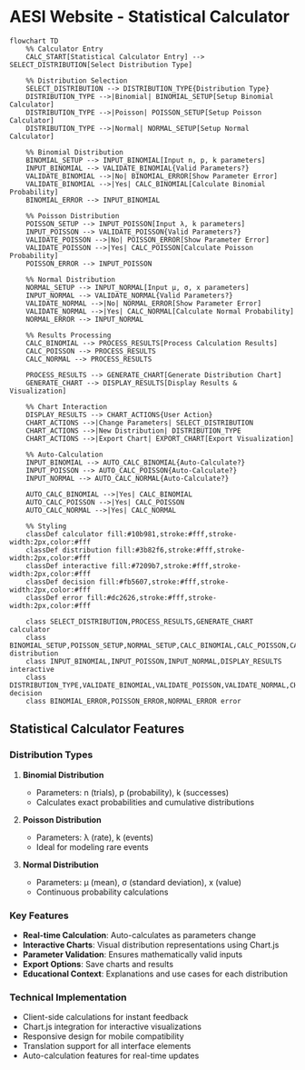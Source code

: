 # AESI Website - Statistical Calculator

```mermaid
flowchart TD
    %% Calculator Entry
    CALC_START[Statistical Calculator Entry] --> SELECT_DISTRIBUTION[Select Distribution Type]
    
    %% Distribution Selection
    SELECT_DISTRIBUTION --> DISTRIBUTION_TYPE{Distribution Type}
    DISTRIBUTION_TYPE -->|Binomial| BINOMIAL_SETUP[Setup Binomial Calculator]
    DISTRIBUTION_TYPE -->|Poisson| POISSON_SETUP[Setup Poisson Calculator]
    DISTRIBUTION_TYPE -->|Normal| NORMAL_SETUP[Setup Normal Calculator]
    
    %% Binomial Distribution
    BINOMIAL_SETUP --> INPUT_BINOMIAL[Input n, p, k parameters]
    INPUT_BINOMIAL --> VALIDATE_BINOMIAL{Valid Parameters?}
    VALIDATE_BINOMIAL -->|No| BINOMIAL_ERROR[Show Parameter Error]
    VALIDATE_BINOMIAL -->|Yes| CALC_BINOMIAL[Calculate Binomial Probability]
    BINOMIAL_ERROR --> INPUT_BINOMIAL
    
    %% Poisson Distribution
    POISSON_SETUP --> INPUT_POISSON[Input λ, k parameters]
    INPUT_POISSON --> VALIDATE_POISSON{Valid Parameters?}
    VALIDATE_POISSON -->|No| POISSON_ERROR[Show Parameter Error]
    VALIDATE_POISSON -->|Yes| CALC_POISSON[Calculate Poisson Probability]
    POISSON_ERROR --> INPUT_POISSON
    
    %% Normal Distribution
    NORMAL_SETUP --> INPUT_NORMAL[Input μ, σ, x parameters]
    INPUT_NORMAL --> VALIDATE_NORMAL{Valid Parameters?}
    VALIDATE_NORMAL -->|No| NORMAL_ERROR[Show Parameter Error]
    VALIDATE_NORMAL -->|Yes| CALC_NORMAL[Calculate Normal Probability]
    NORMAL_ERROR --> INPUT_NORMAL
    
    %% Results Processing
    CALC_BINOMIAL --> PROCESS_RESULTS[Process Calculation Results]
    CALC_POISSON --> PROCESS_RESULTS
    CALC_NORMAL --> PROCESS_RESULTS
    
    PROCESS_RESULTS --> GENERATE_CHART[Generate Distribution Chart]
    GENERATE_CHART --> DISPLAY_RESULTS[Display Results & Visualization]
    
    %% Chart Interaction
    DISPLAY_RESULTS --> CHART_ACTIONS{User Action}
    CHART_ACTIONS -->|Change Parameters| SELECT_DISTRIBUTION
    CHART_ACTIONS -->|New Distribution| DISTRIBUTION_TYPE
    CHART_ACTIONS -->|Export Chart| EXPORT_CHART[Export Visualization]
    
    %% Auto-Calculation
    INPUT_BINOMIAL --> AUTO_CALC_BINOMIAL{Auto-Calculate?}
    INPUT_POISSON --> AUTO_CALC_POISSON{Auto-Calculate?}
    INPUT_NORMAL --> AUTO_CALC_NORMAL{Auto-Calculate?}
    
    AUTO_CALC_BINOMIAL -->|Yes| CALC_BINOMIAL
    AUTO_CALC_POISSON -->|Yes| CALC_POISSON
    AUTO_CALC_NORMAL -->|Yes| CALC_NORMAL
    
    %% Styling
    classDef calculator fill:#10b981,stroke:#fff,stroke-width:2px,color:#fff
    classDef distribution fill:#3b82f6,stroke:#fff,stroke-width:2px,color:#fff
    classDef interactive fill:#7209b7,stroke:#fff,stroke-width:2px,color:#fff
    classDef decision fill:#fb5607,stroke:#fff,stroke-width:2px,color:#fff
    classDef error fill:#dc2626,stroke:#fff,stroke-width:2px,color:#fff
    
    class SELECT_DISTRIBUTION,PROCESS_RESULTS,GENERATE_CHART calculator
    class BINOMIAL_SETUP,POISSON_SETUP,NORMAL_SETUP,CALC_BINOMIAL,CALC_POISSON,CALC_NORMAL distribution
    class INPUT_BINOMIAL,INPUT_POISSON,INPUT_NORMAL,DISPLAY_RESULTS interactive
    class DISTRIBUTION_TYPE,VALIDATE_BINOMIAL,VALIDATE_POISSON,VALIDATE_NORMAL,CHART_ACTIONS decision
    class BINOMIAL_ERROR,POISSON_ERROR,NORMAL_ERROR error
```

## Statistical Calculator Features

### Distribution Types
1. **Binomial Distribution**
   - Parameters: n (trials), p (probability), k (successes)
   - Calculates exact probabilities and cumulative distributions
   
2. **Poisson Distribution**
   - Parameters: λ (rate), k (events)
   - Ideal for modeling rare events
   
3. **Normal Distribution**
   - Parameters: μ (mean), σ (standard deviation), x (value)
   - Continuous probability calculations

### Key Features
- **Real-time Calculation**: Auto-calculates as parameters change
- **Interactive Charts**: Visual distribution representations using Chart.js
- **Parameter Validation**: Ensures mathematically valid inputs
- **Export Options**: Save charts and results
- **Educational Context**: Explanations and use cases for each distribution

### Technical Implementation
- Client-side calculations for instant feedback
- Chart.js integration for interactive visualizations
- Responsive design for mobile compatibility
- Translation support for all interface elements
- Auto-calculation features for real-time updates
